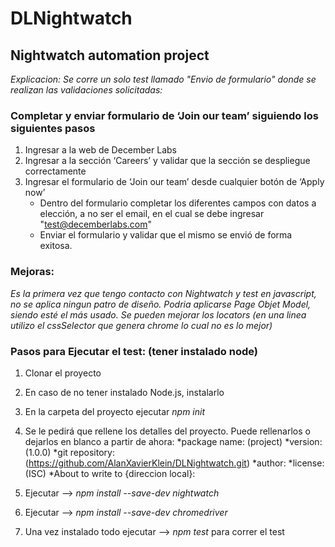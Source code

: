 # DLNightwatch

## Nightwatch automation project

_Explicacion: Se corre un solo test llamado "Envio de formulario" donde se realizan las validaciones solicitadas:_

### Completar y enviar formulario de ‘Join our team’ siguiendo los siguientes pasos
1) Ingresar a la web de December Labs
2) Ingresar a la sección ‘Careers’ y validar que la sección se despliegue correctamente
3) Ingresar el formulario de ‘Join our team’ desde cualquier botón de ‘Apply now’
    * Dentro del formulario completar los diferentes campos con datos a elección, a no ser el email, en el cual se debe ingresar "test@decemberlabs.com"
    * Enviar el formulario y validar que el mismo se envió de forma exitosa.

### Mejoras:
_Es la primera vez que tengo contacto con Nightwatch y test en javascript, no se aplica ningun patro de diseño. Podria aplicarse Page Objet Model, siendo esté el más usado.
Se pueden mejorar los locators (en una linea utilizo el cssSelector que genera chrome lo cual no es lo mejor)_

### Pasos para Ejecutar el test: (tener instalado node)
1) Clonar el proyecto
2) En caso de no tener instalado Node.js, instalarlo
3) En la carpeta del proyecto ejecutar *npm init*
4) Se le pedirá que rellene los detalles del proyecto. Puede rellenarlos o dejarlos en blanco a partir de ahora:
    *package name: (project)
    *version: (1.0.0)
    *git repository: (https://github.com/AlanXavierKlein/DLNightwatch.git)
    *author:
    *license: (ISC)
    *About to write to {direccion local}:
5) Ejecutar --> *npm install --save-dev nightwatch*
6) Ejecutar --> *npm install --save-dev chromedriver*

7) Una vez instalado todo ejecutar --> *npm test*  para correr el test

